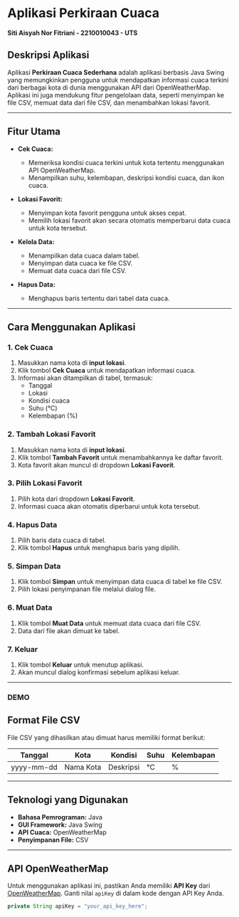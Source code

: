 # Aplikasi Perkiraan Cuaca
**Siti Aisyah Nor Fitriani - 2210010043 - UTS**

## Deskripsi Aplikasi
Aplikasi **Perkiraan Cuaca Sederhana** adalah aplikasi berbasis Java Swing yang memungkinkan pengguna untuk mendapatkan informasi cuaca terkini dari berbagai kota di dunia menggunakan API dari OpenWeatherMap. Aplikasi ini juga mendukung fitur pengelolaan data, seperti menyimpan ke file CSV, memuat data dari file CSV, dan menambahkan lokasi favorit.

---

## Fitur Utama

- **Cek Cuaca:**
  - Memeriksa kondisi cuaca terkini untuk kota tertentu menggunakan API OpenWeatherMap.
  - Menampilkan suhu, kelembapan, deskripsi kondisi cuaca, dan ikon cuaca.

- **Lokasi Favorit:**
  - Menyimpan kota favorit pengguna untuk akses cepat.
  - Memilih lokasi favorit akan secara otomatis memperbarui data cuaca untuk kota tersebut.

- **Kelola Data:**
  - Menampilkan data cuaca dalam tabel.
  - Menyimpan data cuaca ke file CSV.
  - Memuat data cuaca dari file CSV.

- **Hapus Data:**
  - Menghapus baris tertentu dari tabel data cuaca.

---

## Cara Menggunakan Aplikasi

### 1. Cek Cuaca
1. Masukkan nama kota di **input lokasi**.
2. Klik tombol **Cek Cuaca** untuk mendapatkan informasi cuaca.
3. Informasi akan ditampilkan di tabel, termasuk:
   - Tanggal
   - Lokasi
   - Kondisi cuaca
   - Suhu (°C)
   - Kelembapan (%)

### 2. Tambah Lokasi Favorit
1. Masukkan nama kota di **input lokasi**.
2. Klik tombol **Tambah Favorit** untuk menambahkannya ke daftar favorit.
3. Kota favorit akan muncul di dropdown **Lokasi Favorit**.

### 3. Pilih Lokasi Favorit
1. Pilih kota dari dropdown **Lokasi Favorit**.
2. Informasi cuaca akan otomatis diperbarui untuk kota tersebut.

### 4. Hapus Data
1. Pilih baris data cuaca di tabel.
2. Klik tombol **Hapus** untuk menghapus baris yang dipilih.

### 5. Simpan Data
1. Klik tombol **Simpan** untuk menyimpan data cuaca di tabel ke file CSV.
2. Pilih lokasi penyimpanan file melalui dialog file.

### 6. Muat Data
1. Klik tombol **Muat Data** untuk memuat data cuaca dari file CSV.
2. Data dari file akan dimuat ke tabel.

### 7. Keluar
1. Klik tombol **Keluar** untuk menutup aplikasi.
2. Akan muncul dialog konfirmasi sebelum aplikasi keluar.

---

### DEMO


## Format File CSV
File CSV yang dihasilkan atau dimuat harus memiliki format berikut:

| Tanggal       | Kota       | Kondisi       | Suhu    | Kelembapan |
|---------------|------------|---------------|---------|------------|
| yyyy-mm-dd    | Nama Kota  | Deskripsi     | °C      | %          |

---

## Teknologi yang Digunakan
- **Bahasa Pemrograman:** Java
- **GUI Framework:** Java Swing
- **API Cuaca:** OpenWeatherMap
- **Penyimpanan File:** CSV

---

## API OpenWeatherMap
Untuk menggunakan aplikasi ini, pastikan Anda memiliki **API Key** dari [OpenWeatherMap](https://openweathermap.org/). Ganti nilai `apiKey` di dalam kode dengan API Key Anda.

```java
private String apiKey = "your_api_key_here";
